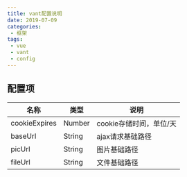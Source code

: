 ```yaml
---
title: vant配置说明
date: 2019-07-09
categories:
 - 框架
tags:
 - vue
 - vant
 - config
---
```


## 配置项

名称|类型|说明
---|---|---
cookieExpires|Number|cookie存储时间，单位/天
baseUrl|String|ajax请求基础路径
picUrl|String|图片基础路径
fileUrl|String|文件基础路径